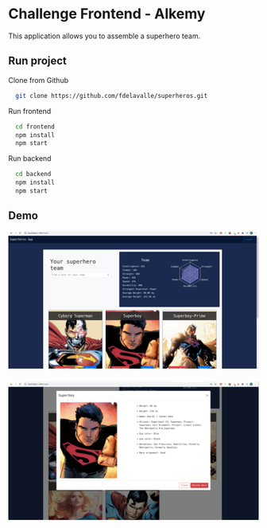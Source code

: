 
# Challenge Frontend - Alkemy

This application allows you to assemble a superhero team.


## Run project

Clone from Github

```bash
  git clone https://github.com/fdelavalle/superheros.git
```

Run frontend

```bash
  cd frontend
  npm install
  npm start
```

Run backend

```bash
  cd backend
  npm install
  npm start
``` 
## Demo
![Home screenshot](https://github.com/fdelavalle/superheros/blob/main/readme-img.png?raw=true)

###
![Hero modal screenshot](https://github.com/fdelavalle/superheros/blob/main/readme-img2.png?raw=true)

  

